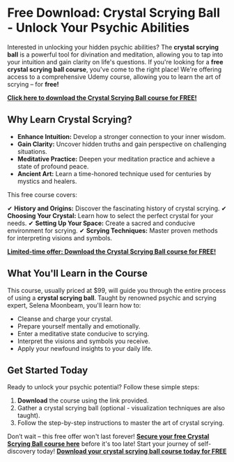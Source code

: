 # Free Download: Crystal Scrying Ball - Unlock Your Psychic Abilities

Interested in unlocking your hidden psychic abilities? The **crystal scrying ball** is a powerful tool for divination and meditation, allowing you to tap into your intuition and gain clarity on life's questions. If you're looking for a **free crystal scrying ball course**, you've come to the right place! We're offering access to a comprehensive Udemy course, allowing you to learn the art of scrying – for **free!**

[**Click here to download the Crystal Scrying Ball course for FREE!**](https://udemywork.com/crystal-scrying-ball)

## Why Learn Crystal Scrying?

*   **Enhance Intuition:** Develop a stronger connection to your inner wisdom.
*   **Gain Clarity:** Uncover hidden truths and gain perspective on challenging situations.
*   **Meditative Practice:** Deepen your meditation practice and achieve a state of profound peace.
*   **Ancient Art:** Learn a time-honored technique used for centuries by mystics and healers.

This free course covers:

✔ **History and Origins:** Discover the fascinating history of crystal scrying.
✔ **Choosing Your Crystal:** Learn how to select the perfect crystal for your needs.
✔ **Setting Up Your Space:** Create a sacred and conducive environment for scrying.
✔ **Scrying Techniques:** Master proven methods for interpreting visions and symbols.

[**Limited-time offer: Download the Crystal Scrying Ball course for FREE!**](https://udemywork.com/crystal-scrying-ball)

## What You'll Learn in the Course

This course, usually priced at \$99, will guide you through the entire process of using a **crystal scrying ball**. Taught by renowned psychic and scrying expert, Selena Moonbeam, you'll learn how to:

*   Cleanse and charge your crystal.
*   Prepare yourself mentally and emotionally.
*   Enter a meditative state conducive to scrying.
*   Interpret the visions and symbols you receive.
*   Apply your newfound insights to your daily life.

## Get Started Today

Ready to unlock your psychic potential? Follow these simple steps:

1.  **Download** the course using the link provided.
2.  Gather a crystal scrying ball (optional - visualization techniques are also taught).
3.  Follow the step-by-step instructions to master the art of crystal scrying.

Don’t wait – this free offer won't last forever! **[Secure your free Crystal Scrying Ball course here](https://udemywork.com/crystal-scrying-ball)** before it's too late! Start your journey of self-discovery today!
[**Download your crystal scrying ball course today for FREE**](https://udemywork.com/crystal-scrying-ball)
